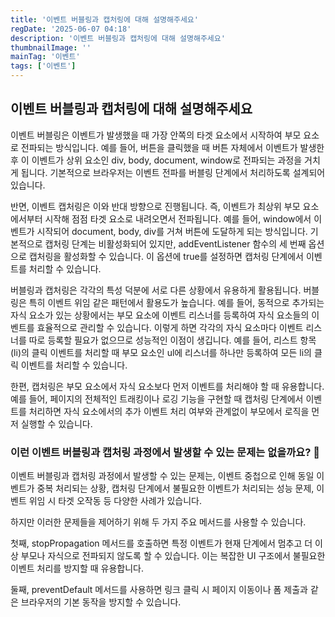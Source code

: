 ```yaml
---
title: '이벤트 버블링과 캡처링에 대해 설명해주세요'
regDate: '2025-06-07 04:18'
description: '이벤트 버블링과 캡처링에 대해 설명해주세요'
thumbnailImage: ''
mainTag: '이벤트'
tags: ['이벤트']
---
```


## 이벤트 버블링과 캡처링에 대해 설명해주세요

이벤트 버블링은 이벤트가 발생했을 때 가장 안쪽의 타겟 요소에서 시작하여 부모 요소로 전파되는 방식입니다. 예를 들어, 버튼을 클릭했을 때 버튼 자체에서 이벤트가 발생한 후 이 이벤트가 상위 요소인 div, body, document, window로 전파되는 과정을 거치게 됩니다. 기본적으로 브라우저는 이벤트 전파를 버블링 단계에서 처리하도록 설계되어 있습니다.

반면, 이벤트 캡처링은 이와 반대 방향으로 진행됩니다. 즉, 이벤트가 최상위 부모 요소에서부터 시작해 점점 타겟 요소로 내려오면서 전파됩니다. 예를 들어, window에서 이벤트가 시작되어 document, body, div를 거쳐 버튼에 도달하게 되는 방식입니다. 기본적으로 캡처링 단계는 비활성화되어 있지만, addEventListener 함수의 세 번째 옵션으로 캡처링을 활성화할 수 있습니다. 이 옵션에 true를 설정하면 캡처링 단계에서 이벤트를 처리할 수 있습니다.

버블링과 캡처링은 각각의 특성 덕분에 서로 다른 상황에서 유용하게 활용됩니다. 버블링은 특히 이벤트 위임 같은 패턴에서 활용도가 높습니다. 예를 들어, 동적으로 추가되는 자식 요소가 있는 상황에서는 부모 요소에 이벤트 리스너를 등록하여 자식 요소들의 이벤트를 효율적으로 관리할 수 있습니다. 이렇게 하면 각각의 자식 요소마다 이벤트 리스너를 따로 등록할 필요가 없으므로 성능적인 이점이 생깁니다. 예를 들어, 리스트 항목(li)의 클릭 이벤트를 처리할 때 부모 요소인 ul에 리스너를 하나만 등록하여 모든 li의 클릭 이벤트를 처리할 수 있습니다.

한편, 캡처링은 부모 요소에서 자식 요소보다 먼저 이벤트를 처리해야 할 때 유용합니다. 예를 들어, 페이지의 전체적인 트래킹이나 로깅 기능을 구현할 때 캡처링 단계에서 이벤트를 처리하면 자식 요소에서의 추가 이벤트 처리 여부와 관계없이 부모에서 로직을 먼저 실행할 수 있습니다.

### 이런 이벤트 버블링과 캡처링 과정에서 발생할 수 있는 문제는 없을까요? 🤔

이벤트 버블링과 캡처링 과정에서 발생할 수 있는 문제는, 이벤트 중첩으로 인해 동일 이벤트가 중복 처리되는 상황, 캡처링 단계에서 불필요한 이벤트가 처리되는 성능 문제, 이벤트 위임 시 타겟 오작동 등 다양한 사례가 있습니다.

하지만 이러한 문제들을 제어하기 위해 두 가지 주요 메서드를 사용할 수 있습니다.

첫째, stopPropagation 메서드를 호출하면 특정 이벤트가 현재 단계에서 멈추고 더 이상 부모나 자식으로 전파되지 않도록 할 수 있습니다. 이는 복잡한 UI 구조에서 불필요한 이벤트 처리를 방지할 때 유용합니다.

둘째, preventDefault 메서드를 사용하면 링크 클릭 시 페이지 이동이나 폼 제출과 같은 브라우저의 기본 동작을 방지할 수 있습니다.


